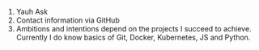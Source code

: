 1. Yauh Ask
2. Contact information via GitHub
3. Ambitions and intentions depend on the projects I succeed to achieve. Currently I do know basics of Git, Docker, Kubernetes, JS and Python.
